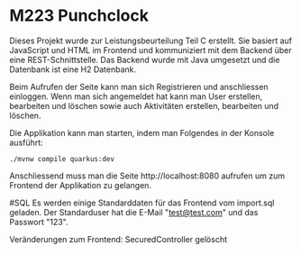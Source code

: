 # M223 Punchclock

Dieses Projekt wurde zur Leistungsbeurteilung Teil C erstellt. Sie basiert auf JavaScript
und HTML im Frontend und kommuniziert mit dem Backend über eine REST-Schnittstelle. Das 
Backend wurde mit Java umgesetzt und die Datenbank ist eine H2 Datenbank.

Beim Aufrufen der Seite kann man sich Registrieren und anschliessen einloggen.
Wenn man sich angemeldet hat kann man User erstellen, bearbeiten und löschen sowie auch 
Aktivitäten erstellen, bearbeiten und löschen.

Die Applikation kann man starten, indem man Folgendes in der Konsole ausführt:
```shell script
./mvnw compile quarkus:dev
```
Anschliessend muss man die Seite http://localhost:8080 aufrufen um zum Frontend der 
Applikation zu gelangen.

#SQL
Es werden einige Standarddaten für das Frontend vom import.sql geladen.
Der Standarduser hat die E-Mail "test@test.com" und das Passwort "123".

Veränderungen zum Frontend:
SecuredController gelöscht
